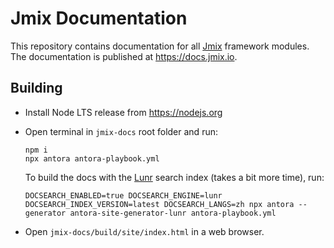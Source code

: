 # Jmix Documentation

This repository contains documentation for all [Jmix](https://jmix.io) framework modules. The documentation is published at https://docs.jmix.io.

## Building

* Install Node LTS release from https://nodejs.org

* Open terminal in `jmix-docs` root folder and run:
  ```
  npm i
  npx antora antora-playbook.yml
  ```
  To build the docs with the [Lunr](https://lunrjs.com) search index (takes a bit more time), run:
  ```
  DOCSEARCH_ENABLED=true DOCSEARCH_ENGINE=lunr DOCSEARCH_INDEX_VERSION=latest DOCSEARCH_LANGS=zh npx antora --generator antora-site-generator-lunr antora-playbook.yml
  ```

* Open `jmix-docs/build/site/index.html` in a web browser.

